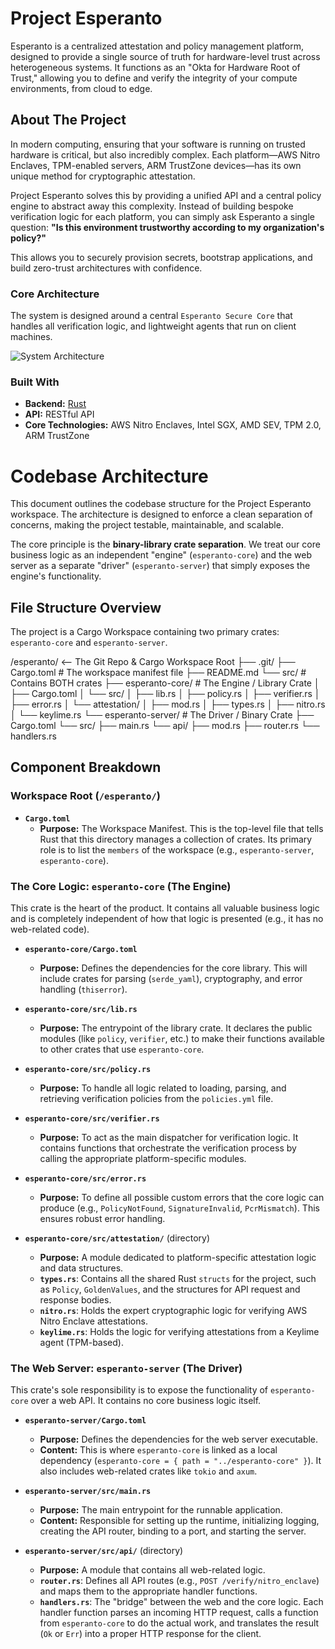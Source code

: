 # Project Esperanto

Esperanto is a centralized attestation and policy management platform, designed to provide a single source of truth for hardware-level trust across heterogeneous systems. It functions as an "Okta for Hardware Root of Trust," allowing you to define and verify the integrity of your compute environments, from cloud to edge.

## About The Project

In modern computing, ensuring that your software is running on trusted hardware is critical, but also incredibly complex. Each platform—AWS Nitro Enclaves, TPM-enabled servers, ARM TrustZone devices—has its own unique method for cryptographic attestation.

Project Esperanto solves this by providing a unified API and a central policy engine to abstract away this complexity. Instead of building bespoke verification logic for each platform, you can simply ask Esperanto a single question: **"Is this environment trustworthy according to my organization's policy?"**

This allows you to securely provision secrets, bootstrap applications, and build zero-trust architectures with confidence.

### Core Architecture

The system is designed around a central `Esperanto Secure Core` that handles all verification logic, and lightweight agents that run on client machines.

![System Architecture](docs/architecture.jpg)

### Built With

- **Backend:** [Rust](https://golang.org/)
- **API:** RESTful API
- **Core Technologies:** AWS Nitro Enclaves, Intel SGX, AMD SEV, TPM 2.0, ARM TrustZone

# Codebase Architecture

This document outlines the codebase structure for the Project Esperanto workspace. The architecture is designed to enforce a clean separation of concerns, making the project testable, maintainable, and scalable.

The core principle is the **binary-library crate separation**. We treat our core business logic as an independent "engine" (`esperanto-core`) and the web server as a separate "driver" (`esperanto-server`) that simply exposes the engine's functionality.

## File Structure Overview

The project is a Cargo Workspace containing two primary crates: `esperanto-core` and `esperanto-server`.

/esperanto/ <-- The Git Repo & Cargo Workspace Root
├── .git/
├── Cargo.toml # The workspace manifest file
├── README.md
└── src/ # Contains BOTH crates
├── esperanto-core/ # The Engine / Library Crate
│ ├── Cargo.toml
│ └── src/
│ ├── lib.rs
│ ├── policy.rs
│ ├── verifier.rs
│ ├── error.rs
│ └── attestation/
│ ├── mod.rs
│ ├── types.rs
│ ├── nitro.rs
│ └── keylime.rs
└── esperanto-server/ # The Driver / Binary Crate
├── Cargo.toml
└── src/
├── main.rs
└── api/
├── mod.rs
├── router.rs
└── handlers.rs

## Component Breakdown

### Workspace Root (`/esperanto/`)

- **`Cargo.toml`**
  - **Purpose:** The Workspace Manifest. This is the top-level file that tells Rust that this directory manages a collection of crates. Its primary role is to list the `members` of the workspace (e.g., `esperanto-server`, `esperanto-core`).

### The Core Logic: `esperanto-core` (The Engine)

This crate is the heart of the product. It contains all valuable business logic and is completely independent of how that logic is presented (e.g., it has no web-related code).

- **`esperanto-core/Cargo.toml`**

  - **Purpose:** Defines the dependencies for the core library. This will include crates for parsing (`serde_yaml`), cryptography, and error handling (`thiserror`).

- **`esperanto-core/src/lib.rs`**

  - **Purpose:** The entrypoint of the library crate. It declares the public modules (like `policy`, `verifier`, etc.) to make their functions available to other crates that use `esperanto-core`.

- **`esperanto-core/src/policy.rs`**

  - **Purpose:** To handle all logic related to loading, parsing, and retrieving verification policies from the `policies.yml` file.

- **`esperanto-core/src/verifier.rs`**

  - **Purpose:** To act as the main dispatcher for verification logic. It contains functions that orchestrate the verification process by calling the appropriate platform-specific modules.

- **`esperanto-core/src/error.rs`**

  - **Purpose:** To define all possible custom errors that the core logic can produce (e.g., `PolicyNotFound`, `SignatureInvalid`, `PcrMismatch`). This ensures robust error handling.

- **`esperanto-core/src/attestation/`** (directory)
  - **Purpose:** A module dedicated to platform-specific attestation logic and data structures.
  - **`types.rs`**: Contains all the shared Rust `structs` for the project, such as `Policy`, `GoldenValues`, and the structures for API request and response bodies.
  - **`nitro.rs`**: Holds the expert cryptographic logic for verifying AWS Nitro Enclave attestations.
  - **`keylime.rs`**: Holds the logic for verifying attestations from a Keylime agent (TPM-based).

### The Web Server: `esperanto-server` (The Driver)

This crate's sole responsibility is to expose the functionality of `esperanto-core` over a web API. It contains no core business logic itself.

- **`esperanto-server/Cargo.toml`**

  - **Purpose:** Defines the dependencies for the web server executable.
  - **Content:** This is where `esperanto-core` is linked as a local dependency (`esperanto-core = { path = "../esperanto-core" }`). It also includes web-related crates like `tokio` and `axum`.

- **`esperanto-server/src/main.rs`**

  - **Purpose:** The main entrypoint for the runnable application.
  - **Content:** Responsible for setting up the runtime, initializing logging, creating the API router, binding to a port, and starting the server.

- **`esperanto-server/src/api/`** (directory)
  - **Purpose:** A module that contains all web-related logic.
  - **`router.rs`**: Defines all API routes (e.g., `POST /verify/nitro_enclave`) and maps them to the appropriate handler functions.
  - **`handlers.rs`**: The "bridge" between the web and the core logic. Each handler function parses an incoming HTTP request, calls a function from `esperanto-core` to do the actual work, and translates the result (`Ok` or `Err`) into a proper HTTP response for the client.
